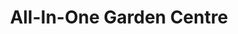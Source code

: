 ---
title: "All-In-One Garden Centre"
url: /allostock/all-in-one-garden-centre/
shop: garden centre
---